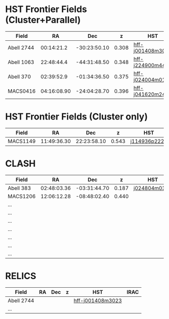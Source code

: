 HST Frontier Fields (Cluster+Parallel)
===================

| Field       |   RA    |  Dec  |  z  |  HST                                                                                                                     |  IRAC  |
|-------------|---------|-------|-----|--------------------------------------------------------------------------------------------------------------------------|--------|
|  Abell 2744 |  00:14:21.2       |-30:23:50.10       | 0.308    | [hff-j001408m3023](https://s3.amazonaws.com/grizli-v1/Pipeline/hff-j001408m3023/Prep/hff-j001408m3023.summary.html)      |  [A2744_hff-j001408m3023](https://s3.amazonaws.com/grizli-v1/hff-j001408m3023/Photometry/files.txt)      |
|  Abell 1063     |  22:48:44.4       | -44:31:48.50      | 0.348    |  [hff-j224900m4432](https://s3.amazonaws.com/grizli-v1/Pipeline/hff-j224900m4432/Prep/hff-j224900m4432.summary.html)                                                                                                                   |  [ A1063_hff-j224900m4432](https://s3.amazonaws.com/grizli-v1/hff-j224900m4432/Photometry/files.txt)      |
| Abell 370|      02:39:52.9    | -01:34:36.50               | 0.375| [hff-j024004m0136](https://s3.amazonaws.com/grizli-v1/Pipeline/hff-j024004m0136/Prep/hff-j024004m0136.summary.html) | [A370_hff-j024004m0136](https://s3.amazonaws.com/grizli-v1/hff-j024004m0136/Photometry/files.txt)|
|   MACS0416    | 04:16:08.90        |  -24:04:28.70     | 0.396    |    [hff-j041620m2406](https://s3.amazonaws.com/grizli-v1/Pipeline/hff-j041620m2406/Prep/hff-j041620m2406.summary.html) | [M0416_hff-j041620m2406](https://s3.amazonaws.com/grizli-v1/hff-j041620m2406/Photometry/files.txt)       |

HST Frontier Fields (Cluster only)
===================

| Field       |   RA    |  Dec  |  z  |  HST                                                                                                                     |  IRAC  |
|-------------|---------|-------|-----|--------------------------------------------------------------------------------------------------------------------------|--------|
|MACS1149   |11:49:36.30 |22:23:58.10| 0.543                  | [j114936p2222](https://s3.amazonaws.com/grizli-v1/Pipeline/j114936p2222/Prep/j114936p2222.summary.html)| [M1149_j114936p2222](https://s3.amazonaws.com/grizli-v1/j114936p2222/Photometry/index.html )


CLASH
=====

| Field       |   RA    |  Dec  |  z  |  HST                                                                                                                     |  IRAC  |
|-------------|---------|-------|-----|--------------------------------------------------------------------------------------------------------------------------|--------|
|  Abell 383 |  02:48:03.36       | -03:31:44.70      |  0.187   | [j024804m0332](https://s3.amazonaws.com/grizli-v1/Pipeline/j024804m0332/Prep/hff-j024804m0332.summary.html)      | [A383_j024804m0332](https://s3.amazonaws.com/grizli-v1/j024804m0332/Photometry/files.txt)       |
|  MACS1206       |   12:06:12.28      |  -08:48:02.40     | 0.440    |                                                                                                                          |        |
|  ...        |         |       |     |                                                                                                                          |        |
|  ...        |         |       |     |                                                                                                                          |        |
|  ...        |         |       |     |                                                                                                                          |        |
|  ...        |         |       |     |                                                                                                                          |        |
|  ...        |         |       |     |                                                                                                                          |        |
|  ...        |         |       |     |                                                                                                                          |        |
|  ...        |         |       |     |                                                                                                                          |        |

RELICS
======

| Field       |   RA    |  Dec  |  z  |  HST                                                                                                                     |  IRAC  |
|-------------|---------|-------|-----|--------------------------------------------------------------------------------------------------------------------------|--------|
|  Abell 2744 |         |       |     | [hff-j001408m3023](https://s3.amazonaws.com/grizli-v1/Pipeline/hff-j001408m3023/Prep/hff-j001408m3023.summary.html)      |        |
|  ...        |         |       |     |                                                                                                                          |        |

